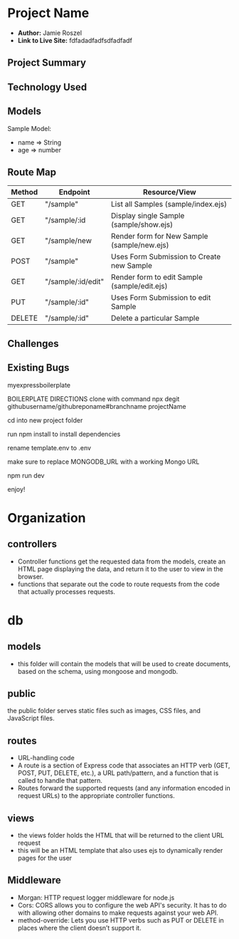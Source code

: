 # Project Name

- **Author:** Jamie Roszel
- **Link to Live Site:** fdfadadfadfsdfadfadf


## Project Summary



## Technology Used


## Models

Sample Model:
 - name => String
 - age => number


## Route Map

| Method | Endpoint | Resource/View |
|--------|----------|---------------|
|GET| "/sample" | List all Samples (sample/index.ejs) |
|GET| "/sample/:id | Display single Sample (sample/show.ejs)|
|GET| "/sample/new | Render form for New Sample (sample/new.ejs)|
|POST| "/sample" | Uses Form Submission to Create new Sample |
|GET| "/sample/:id/edit" | Render form to edit Sample (sample/edit.ejs)|
|PUT| "/sample/:id" | Uses Form Submission to edit Sample |
|DELETE| "/sample/:id" | Delete a particular Sample |


## Challenges


## Existing Bugs

myexpressboilerplate

BOILERPLATE DIRECTIONS
clone with command npx degit githubusername/githubreponame#branchname projectName

cd into new project folder

run npm install to install dependencies

rename template.env to .env

make sure to replace MONGODB_URL with a working Mongo URL

npm run dev

enjoy!

# Organization
## controllers
* Controller functions get the requested data from the models, create an HTML page displaying the data, and return it to the user to view in the browser.
* functions that separate out the code to route requests from the code that actually processes requests.
# db
## models
* this folder will contain the models that will be used to create documents, based on the schema, using mongoose and mongodb.
## public
the public folder serves static files such as images, CSS files, and JavaScript files.
## routes
* URL-handling code
* A route is a section of Express code that associates an HTTP verb (GET, POST, PUT, DELETE, etc.), a URL path/pattern, and a function that is called to handle that pattern.
* Routes forward the supported requests (and any information encoded in request URLs) to the appropriate controller functions.
## views
* the views folder holds the HTML that will be returned to the client URL request
* this will be an HTML template that also uses ejs to dynamically render pages for the user
## Middleware
* Morgan: HTTP request logger middleware for node.js
* Cors: CORS allows you to configure the web API's security. It has to do with allowing other domains to make requests against your web API.
* method-override: Lets you use HTTP verbs such as PUT or DELETE in places where the client doesn’t support it.